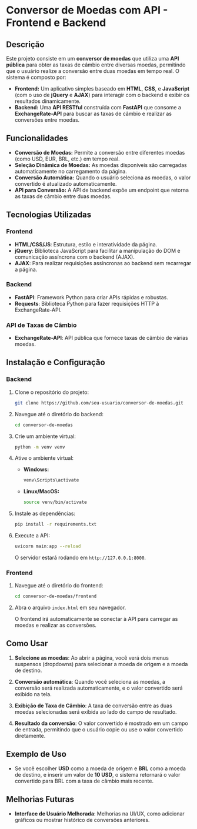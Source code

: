 # Conversor de Moedas com API - Frontend e Backend

## Descrição

Este projeto consiste em um **conversor de moedas** que utiliza uma **API pública** para obter as taxas de câmbio entre diversas moedas, permitindo que o usuário realize a conversão entre duas moedas em tempo real. O sistema é composto por:

- **Frontend:** Um aplicativo simples baseado em **HTML**, **CSS**, e **JavaScript** (com o uso de **jQuery** e **AJAX**) para interagir com o backend e exibir os resultados dinamicamente.
- **Backend:** Uma **API RESTful** construída com **FastAPI** que consome a **ExchangeRate-API** para buscar as taxas de câmbio e realizar as conversões entre moedas.

## Funcionalidades

- **Conversão de Moedas:** Permite a conversão entre diferentes moedas (como USD, EUR, BRL, etc.) em tempo real.
- **Seleção Dinâmica de Moedas:** As moedas disponíveis são carregadas automaticamente no carregamento da página.
- **Conversão Automática:** Quando o usuário seleciona as moedas, o valor convertido é atualizado automaticamente.
- **API para Conversão:** A API de backend expõe um endpoint que retorna as taxas de câmbio entre duas moedas.

## Tecnologias Utilizadas

### Frontend
- **HTML/CSS/JS**: Estrutura, estilo e interatividade da página.
- **jQuery**: Biblioteca JavaScript para facilitar a manipulação do DOM e comunicação assíncrona com o backend (AJAX).
- **AJAX**: Para realizar requisições assíncronas ao backend sem recarregar a página.

### Backend
- **FastAPI**: Framework Python para criar APIs rápidas e robustas.
- **Requests**: Biblioteca Python para fazer requisições HTTP à ExchangeRate-API.

### API de Taxas de Câmbio
- **ExchangeRate-API**: API pública que fornece taxas de câmbio de várias moedas.

## Instalação e Configuração

### Backend

1. Clone o repositório do projeto:
    ```bash
    git clone https://github.com/seu-usuario/conversor-de-moedas.git
    ```

2. Navegue até o diretório do backend:
    ```bash
    cd conversor-de-moedas
    ```

3. Crie um ambiente virtual:
    ```bash
    python -m venv venv
    ```

4. Ative o ambiente virtual:
    - **Windows:**
        ```bash
        venv\Scripts\activate
        ```
    - **Linux/MacOS:**
        ```bash
        source venv/bin/activate
        ```

5. Instale as dependências:
    ```bash
    pip install -r requirements.txt
    ```

6. Execute a API:
    ```bash
    uvicorn main:app --reload
    ```

   O servidor estará rodando em `http://127.0.0.1:8000`.

### Frontend

1. Navegue até o diretório do frontend:
    ```bash
    cd conversor-de-moedas/frontend
    ```

2. Abra o arquivo `index.html` em seu navegador.

   O frontend irá automaticamente se conectar à API para carregar as moedas e realizar as conversões.

## Como Usar

1. **Selecione as moedas**: Ao abrir a página, você verá dois menus suspensos (dropdowns) para selecionar a moeda de origem e a moeda de destino.
   
2. **Conversão automática**: Quando você seleciona as moedas, a conversão será realizada automaticamente, e o valor convertido será exibido na tela.

3. **Exibição de Taxa de Câmbio**: A taxa de conversão entre as duas moedas selecionadas será exibida ao lado do campo de resultado.

4. **Resultado da conversão**: O valor convertido é mostrado em um campo de entrada, permitindo que o usuário copie ou use o valor convertido diretamente.

## Exemplo de Uso

- Se você escolher **USD** como a moeda de origem e **BRL** como a moeda de destino, e inserir um valor de **10 USD**, o sistema retornará o valor convertido para BRL com a taxa de câmbio mais recente.
  
## Melhorias Futuras

- **Interface de Usuário Melhorada**: Melhorias na UI/UX, como adicionar gráficos ou mostrar histórico de conversões anteriores.
  


